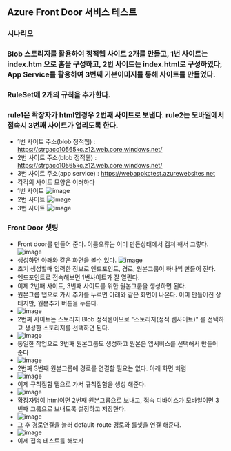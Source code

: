 ## Azure Front Door 서비스 테스트 
### 시나리오 
### Blob 스토리지를 활용하여 정적웹 사이트 2개를 만들고, 1번 사이트는 index.htm 으로 홈을 구성하고, 2번 사이트는 index.html로 구성하였다, App Service를 활용하여 3번째 기본이미지를 통해 사이트를 만들었다. 
### RuleSet에 2개의 규칙을 추가한다. 
### rule1은 확장자가 html인경우 2번째 사이트로 보낸다. rule2는 모바일에서 접속시 3번째 사이트가 열리도록 한다. 

- 1번 사이트 주소(blob 정적웹) : https://strgacc10565kc.z12.web.core.windows.net/
- 2번 사이트 주소(blob 정적웹) : https://strgacc10565kc.z12.web.core.windows.net/
- 3번 사이트 주소(app service) : https://webappkctest.azurewebsites.net 
-  각각의 사이트 모양은 이러하다 
- 1번 사이트 
![image](https://user-images.githubusercontent.com/98098974/193055078-e8ca5788-cbbc-42e9-91e2-bd0f0d2d4c48.png)
- 2번 사이트 
![image](https://user-images.githubusercontent.com/98098974/193055183-4b6979a3-8a3a-4313-8b3b-b1f54949543c.png)
- 3번 사이트 
![image](https://user-images.githubusercontent.com/98098974/193055216-fa63bb3b-5969-44a7-92d9-f84cddd98416.png)

### Front Door 셋팅 
- Front door를 만들어 준다. 이름오류는 이미 만든상태에서 캡쳐 해서 그렇다.
![image](https://user-images.githubusercontent.com/98098974/193056334-9929dece-88ae-4cf1-8eb9-0b44aa86a93d.png)
- 생성하면 아래와 같은 화면을 볼수 있다. 
![image](https://user-images.githubusercontent.com/98098974/193056833-505fd891-98f2-4972-a9d2-ae3ed7c05d6d.png)
- 초기 생성할때 입력한 정보로 엔드포인트, 경로, 원본그룹이 하나씩 만들어 진다. 
- 엔드포인트로 접속해보면 1번사이트가 잘 열린다. 
- 이제 2번째 사이트, 3번째 사이트를 위한 원본그룹을 생성하면 된다.
- 원본그룹 탭으로 가서 추가를 누르면 아래와 같은 화면이 나온다. 이미 만들어진 상태지만, 원본추가 버튼을 누른다. 
- ![image](https://user-images.githubusercontent.com/98098974/193057904-1b238935-e44f-4c35-a169-09c53ecab167.png)
- 2번째 사이트는 스토리지 Blob 정적웹이므로 "스토리지(정적 웹사이트)" 를 선택하고 생성한 스토리지를 선택하면 된다. 
- ![image](https://user-images.githubusercontent.com/98098974/193058325-138dc8fd-471f-46fd-8e70-9d8eb561fd78.png)
- 동일한 작업으로 3번째 원본그룹도 생성하고 원본은 앱서비스를 선택해서 만들어 준다 
- ![image](https://user-images.githubusercontent.com/98098974/193058707-741fda27-b227-4a42-ac97-5caee4eca49f.png)
- 2번째 3번째 원본그룹에 경로를 연결할 필요는 없다. 아래 화면 처럼 
- ![image](https://user-images.githubusercontent.com/98098974/193059001-f3377572-e77a-4862-a8c6-e89a8596c585.png)
- 이제 규칙집합 탭으로 가서 규칙집합을 생성 해준다. 
- ![image](https://user-images.githubusercontent.com/98098974/193059493-aa868434-4bf9-42ad-b0ad-faf668cc3868.png)
- 확장자명이 html이면 2번째 원본그룹으로 보내고, 접속 디바이스가 모바일이면 3번째 그룹으로 보내도록 설정하고 저장한다. 
- ![image](https://user-images.githubusercontent.com/98098974/193059665-f954e6eb-bae5-4d69-a159-fbdf886dc5dc.png)
- 그 후 경로연결을 눌러 default-route 경로와 룰셋을 연결 해준다. 
- ![image](https://user-images.githubusercontent.com/98098974/193059911-50d444cc-444a-4b26-b3dc-2f40364c8e9d.png)
- 이제 접속 테스트를 해보자

